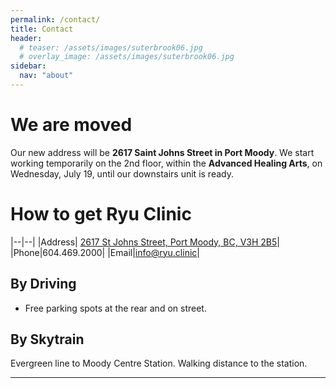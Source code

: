 ```yaml
---
permalink: /contact/
title: Contact
header:
  # teaser: /assets/images/suterbrook06.jpg
  # overlay_image: /assets/images/suterbrook06.jpg
sidebar:
  nav: "about"
---
```

# We are moved

Our new address will be **2617 Saint Johns Street in Port Moody**. We start working temporarily on the 2nd floor, within the **Advanced Healing Arts**, on Wednesday, July 19, until our downstairs unit is ready.

<!-- {% include figure image_path="/assets/images/suterbrook06.jpg" alt="" caption="One block North of the Inlet Centre Skytrain Station." %} -->

# How to get Ryu Clinic

|--|--|
|Address| [2617 St Johns Street, Port Moody, BC, V3H 2B5](https://maps.google.com/?q=203A%20-%20130%20Brew%20St.%20Port%20Moody,%20BC,%20V3H%200E3)|
|Phone|604.469.2000|
|Email|info@ryu.clinic|

## By Driving

- Free parking spots at the rear and on street. 

<!-- We have **60 min free underground parking**. **All vehicles are required to be registered when you park[^1].** There is free underground parking off Morrissey Road. It's all connected to Thrifty food store parkade. You can come up directly from P1(Liquor store parking area) with elevator. [Directions](https://goo.gl/maps/54ozHXfEGis)

<iframe src="https://www.google.com/maps/embed?pb=!1m24!1m12!1m3!1d2602.8990902171995!2d-122.83030192324824!3d49.27830929116578!2m3!1f0!2f0!3f0!3m2!1i1024!2i768!4f13.1!4m9!3e0!4m3!3m2!1d49.2769519!2d-122.8279996!4m3!3m2!1d49.279745899999995!2d-122.82897519999999!5e0!3m2!1sen!2sca!4v1538093911514" width="100%" height="450" frameborder="0" style="border:0" allowfullscreen></iframe> -->

## By Skytrain

Evergreen line to Moody Centre Station. Walking distance to the station.

<!-- [Directions](https://goo.gl/maps/6F9qQXNnUKP2) -->
<!-- <iframe src="https://www.google.com/maps/embed?pb=!1m28!1m12!1m3!1d2602.8763312098995!2d-122.8297048991821!3d49.27874052887016!2m3!1f0!2f0!3f0!3m2!1i1024!2i768!4f13.1!4m13!3e2!4m5!1s0x548678db7d8ddf9b%3A0x386745c9e89f3e43!2sInlet+Centre+Station%2C+Port+Moody%2C+BC!3m2!1d49.2772516!2d-122.82818429999999!4m5!1s0x5486792c33c80943%3A0xe046b5d4ad95518!2sRyu+Clinic+Inc.%2C+130+Brew+St+%23203a%2C+Port+Moody%2C+BC+V3H+0E3!3m2!1d49.2803062!2d-122.82793439999999!5e0!3m2!1sen!2sca!4v1538094515969" width="100%" height="450" frameborder="0" style="border:0" allowfullscreen></iframe> -->

---

<!-- [^1]: When parking at the kiosk, though the first 90 minutes is free, the next 30 minutes is $1. If you use the app, $1 gets you 2 hours of parking instantly. -->
